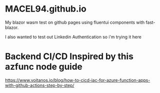 # MACEL94.github.io
My blazor wasm test on github pages using fluentui components with fast-blazor.

I also wanted to test out Linkedin Authentication so i'm trying it here

# Backend CI/CD Inspired by this azfunc node guide
https://www.voitanos.io/blog/how-to-cicd-iac-for-azure-function-apps-with-github-actions-step-by-step/